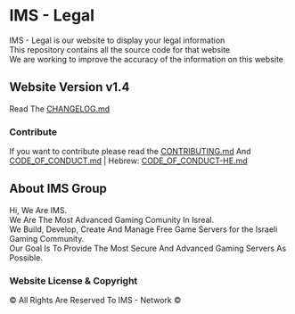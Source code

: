 # IMS - Legal
IMS - Legal is our website to display your legal information\
This repository contains all the source code for that website\
We are working to improve the accuracy of the information on this website
## Website Version v1.4
Read The [CHANGELOG.md](CHANGELOG.md)
### Contribute
If you want to contribute please read the [CONTRIBUTING.md](CONTRIBUTING.md)
And [CODE_OF_CONDUCT.md](CODE_OF_CONDUCT.md) | Hebrew: [CODE_OF_CONDUCT-HE.md](CODE_OF_CONDUCT-HE.md)
## About IMS Group
Hi, We Are IMS.\
We Are The Most Advanced Gaming Comunity In Isreal.\
We Build, Develop, Create And Manage Free Game Servers for the Israeli Gaming Community.\
Our Goal Is To Provide The Most Secure And Advanced Gaming Servers As Possible.
### Website License & Copyright
© All Rights Are Reserved To IMS - Network ©
